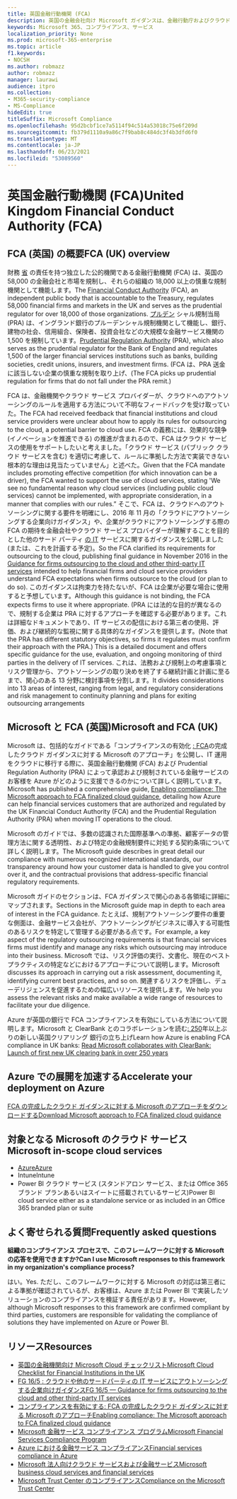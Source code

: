```yaml
---
title: 英国金融行動機関 (FCA)
description: 英国の金融会社向け Microsoft ガイダンスは、金融行動庁およびクラウドへのアウトソーシングに関するガイドラインに従います。
keywords: Microsoft 365、コンプライアンス、サービス
localization_priority: None
ms.prod: microsoft-365-enterprise
ms.topic: article
f1.keywords:
- NOCSH
ms.author: robmazz
author: robmazz
manager: laurawi
audience: itpro
ms.collection:
- M365-security-compliance
- MS-Compliance
hideEdit: true
titleSuffix: Microsoft Compliance
ms.openlocfilehash: 95d2bcbf1ce7a5114f94c514a53018c75e6f209d
ms.sourcegitcommit: fb379d1110a9a86c7f9bab8c484dc3f4b3dfd6f0
ms.translationtype: MT
ms.contentlocale: ja-JP
ms.lasthandoff: 06/23/2021
ms.locfileid: "53089560"
---
```

# <a name="united-kingdom-financial-conduct-authority-fca"></a><span data-ttu-id="eaf7f-104">英国金融行動機関 (FCA)</span><span class="sxs-lookup"><span data-stu-id="eaf7f-104">United Kingdom Financial Conduct Authority (FCA)</span></span>

## <a name="fca-uk-overview"></a><span data-ttu-id="eaf7f-105">FCA (英国) の概要</span><span class="sxs-lookup"><span data-stu-id="eaf7f-105">FCA (UK) overview</span></span>

<span data-ttu-id="eaf7f-106">財務 [省](https://www.fca.org.uk/) の責任を持つ独立した公的機関である金融行動機関 (FCA) は、英国の 58,000 の金融会社と市場を規制し、それらの組織の 18,000 以上の慎重な規制機関として機能します。</span><span class="sxs-lookup"><span data-stu-id="eaf7f-106">The [Financial Conduct Authority](https://www.fca.org.uk/) (FCA), an independent public body that is accountable to the Treasury, regulates 58,000 financial firms and markets in the UK and serves as the prudential regulator for over 18,000 of those organizations.</span></span> <span data-ttu-id="eaf7f-107">[プルデン](https://www.bankofengland.co.uk/pra/pages/default.aspx) シャル規制当局 (PRA) は、イングランド銀行のプルーデンシャル規制機関として機能し、銀行、建物の社会、信用組合、保険者、投資会社などの大規模な金融サービス機関の 1,500 を規制しています。</span><span class="sxs-lookup"><span data-stu-id="eaf7f-107">[Prudential Regulation Authority](https://www.bankofengland.co.uk/pra/pages/default.aspx) (PRA), which also serves as the prudential regulator for the Bank of England and regulates 1,500 of the larger financial services institutions such as banks, building societies, credit unions, insurers, and investment firms.</span></span> <span data-ttu-id="eaf7f-108">(FCA は、PRA 送金に該当しない企業の慎重な規制を取り上げ、</span><span class="sxs-lookup"><span data-stu-id="eaf7f-108">(The FCA picks up prudential regulation for firms that do not fall under the PRA remit.)</span></span>

<span data-ttu-id="eaf7f-109">FCA は、金融機関やクラウド サービス プロバイダーが、クラウドへのアウトソーシングのルールを適用する方法について不明なフィードバックを受け取っていた。</span><span class="sxs-lookup"><span data-stu-id="eaf7f-109">The FCA had received feedback that financial institutions and cloud service providers were unclear about how to apply its rules for outsourcing to the cloud, a potential barrier to cloud use.</span></span> <span data-ttu-id="eaf7f-110">FCA の義務には、効果的な競争 (イノベーションを推進できる) の推進が含まれるので、FCA はクラウド サービスの使用をサポートしたいと考えました。「クラウド サービス (パブリック クラウド サービスを含む) を適切に考慮して、ルールに準拠した方法で実装できない根本的な理由は見当たっていません」と述べた。</span><span class="sxs-lookup"><span data-stu-id="eaf7f-110">Given that the FCA mandate includes promoting effective competition (for which innovation can be a driver), the FCA wanted to support the use of cloud services, stating 'We see no fundamental reason why cloud services (including public cloud services) cannot be implemented, with appropriate consideration, in a manner that complies with our rules.”</span></span> <span data-ttu-id="eaf7f-111">そこで、FCA は、クラウドへのアウトソーシングに関する要件を明確にし、2016 年 11 月の「クラウドにアウトソーシングする企業向けガイダンス」や、企業がクラウドにアウトソーシングする際の FCA の期待を金融会社やクラウド サービス プロバイダーが理解することを目的とした他のサード パーティ [の IT](https://www.fca.org.uk/publication/finalised-guidance/fg16-5.pdf) サービスに関するガイダンスを公開しました (または、これを計画する予定)。</span><span class="sxs-lookup"><span data-stu-id="eaf7f-111">So the FCA clarified its requirements for outsourcing to the cloud, publishing final guidance in November 2016 in the [Guidance for firms outsourcing to the cloud and other third-party IT services](https://www.fca.org.uk/publication/finalised-guidance/fg16-5.pdf) intended to help financial firms and cloud service providers understand FCA expectations when firms outsource to the cloud (or plan to do so).</span></span> <span data-ttu-id="eaf7f-112">このガイダンスは拘束力を持たないが、FCA は企業が必要な場合に使用すると予想しています。</span><span class="sxs-lookup"><span data-stu-id="eaf7f-112">Although this guidance is not binding, the FCA expects firms to use it where appropriate.</span></span> <span data-ttu-id="eaf7f-113">(PRA には法的な目的が異なるので、規制する企業は PRA に対するアプローチを確認する必要があります。これは詳細なドキュメントであり、IT サービスの配信における第三者の使用、評価、および継続的な監視に関する具体的なガイダンスを提供します。</span><span class="sxs-lookup"><span data-stu-id="eaf7f-113">(Note that the PRA has different statutory objectives, so firms it regulates must confirm their approach with the PRA.) This is a detailed document and offers specific guidance for the use, evaluation, and ongoing monitoring of third parties in the delivery of IT services.</span></span> <span data-ttu-id="eaf7f-114">これは、法務および規制上の考慮事項とリスク管理から、アウトソーシングの取り決めを終了する継続計画と計画に至るまで、関心のある 13 分野に検討事項を分割します。</span><span class="sxs-lookup"><span data-stu-id="eaf7f-114">It divides considerations into 13 areas of interest, ranging from legal, and regulatory considerations and risk management to continuity planning and plans for exiting outsourcing arrangements</span></span>

## <a name="microsoft-and-fca-uk"></a><span data-ttu-id="eaf7f-115">Microsoft と FCA (英国)</span><span class="sxs-lookup"><span data-stu-id="eaf7f-115">Microsoft and FCA (UK)</span></span>

<span data-ttu-id="eaf7f-116">Microsoft は、包括的なガイドである「コンプライアンスの有効化 [: FCA](https://go.microsoft.com/fwlink/p/?linkid=2101561)の完成したクラウド ガイダンスに対する Microsoft のアプローチ」を公開し、IT 運用をクラウドに移行する際に、英国金融行動機関 (FCA) および Prudential Regulation Authority (PRA) によって承認および規制されている金融サービスのお客様を Azure がどのように支援できるのかについて詳しく説明しています。</span><span class="sxs-lookup"><span data-stu-id="eaf7f-116">Microsoft has published a comprehensive guide, [Enabling compliance: The Microsoft approach to FCA finalized cloud guidance](https://go.microsoft.com/fwlink/p/?linkid=2101561), detailing how Azure can help financial services customers that are authorized and regulated by the UK Financial Conduct Authority (FCA) and the Prudential Regulation Authority (PRA) when moving IT operations to the cloud.</span></span>

<span data-ttu-id="eaf7f-117">Microsoft のガイドでは、多数の認識された国際基準への準拠、顧客データの管理方法に関する透明性、および特定の金融規制要件に対処する契約条項について詳しく説明します。</span><span class="sxs-lookup"><span data-stu-id="eaf7f-117">The Microsoft guide describes in great detail our compliance with numerous recognized international standards, our transparency around how your customer data is handled to give you control over it, and the contractual provisions that address-specific financial regulatory requirements.</span></span>

<span data-ttu-id="eaf7f-118">Microsoft ガイドのセクションは、FCA ガイダンスで関心のある各領域に詳細にマップされます。</span><span class="sxs-lookup"><span data-stu-id="eaf7f-118">Sections in the Microsoft guide map in depth to each area of interest in the FCA guidance.</span></span> <span data-ttu-id="eaf7f-119">たとえば、規制アウトソーシング要件の重要な側面は、金融サービス会社が、アウトソーシングがビジネスに導入する可能性のあるリスクを特定して管理する必要がある点です。</span><span class="sxs-lookup"><span data-stu-id="eaf7f-119">For example, a key aspect of the regulatory outsourcing requirements is that financial services firms must identify and manage any risks which outsourcing may introduce into their business.</span></span> <span data-ttu-id="eaf7f-120">Microsoft では、リスク評価の実行、文書化、現在のベスト プラクティスの特定などにおけるアプローチについて説明します。</span><span class="sxs-lookup"><span data-stu-id="eaf7f-120">Microsoft discusses its approach in carrying out a risk assessment, documenting it, identifying current best practices, and so on.</span></span> <span data-ttu-id="eaf7f-121">関連するリスクを評価し、デューデリジェンスを促進するための幅広いリソースを提供します。</span><span class="sxs-lookup"><span data-stu-id="eaf7f-121">We help you assess the relevant risks and make available a wide range of resources to facilitate your due diligence.</span></span>

<span data-ttu-id="eaf7f-122">Azure が英国の銀行で FCA コンプライアンスを有効にしている方法について説明します。Microsoft と ClearBank とのコラボレーションを読む[: 250](https://customers.microsoft.com/story/microsoft-collaborates-with-clearbank)年以上ぶりの新しい英国クリアリング 銀行の立ち上げ</span><span class="sxs-lookup"><span data-stu-id="eaf7f-122">Learn how Azure is enabling FCA compliance in UK banks: [Read Microsoft collaborates with ClearBank: Launch of first new UK clearing bank in over 250 years](https://customers.microsoft.com/story/microsoft-collaborates-with-clearbank)</span></span>

## <a name="accelerate-your-deployment-on-azure"></a><span data-ttu-id="eaf7f-123">Azure での展開を加速する</span><span class="sxs-lookup"><span data-stu-id="eaf7f-123">Accelerate your deployment on Azure</span></span>

[<span data-ttu-id="eaf7f-124">FCA の完成したクラウド ガイダンスに対する Microsoft のアプローチをダウンロードする</span><span class="sxs-lookup"><span data-stu-id="eaf7f-124">Download Microsoft approach to FCA finalized cloud guidance</span></span>](https://go.microsoft.com/fwlink/p/?linkid=2101561)

## <a name="microsoft-in-scope-cloud-services"></a><span data-ttu-id="eaf7f-125">対象となる Microsoft のクラウド サービス</span><span class="sxs-lookup"><span data-stu-id="eaf7f-125">Microsoft in-scope cloud services</span></span>

- [<span data-ttu-id="eaf7f-126">Azure</span><span class="sxs-lookup"><span data-stu-id="eaf7f-126">Azure</span></span>](https://aka.ms/AzureCompliance)
- <span data-ttu-id="eaf7f-127">Intune</span><span class="sxs-lookup"><span data-stu-id="eaf7f-127">Intune</span></span>
- <span data-ttu-id="eaf7f-128">Power BI クラウド サービス (スタンドアロン サービス、または Office 365 ブランド プランあるいはスイートに搭載されているサービス)</span><span class="sxs-lookup"><span data-stu-id="eaf7f-128">Power BI cloud service either as a standalone service or as included in an Office 365 branded plan or suite</span></span>

## <a name="frequently-asked-questions"></a><span data-ttu-id="eaf7f-129">よく寄せられる質問</span><span class="sxs-lookup"><span data-stu-id="eaf7f-129">Frequently asked questions</span></span>

<span data-ttu-id="eaf7f-130">**組織のコンプライアンス プロセスで、このフレームワークに対する Microsoft の応答を使用できますか?**</span><span class="sxs-lookup"><span data-stu-id="eaf7f-130">**Can I use Microsoft responses to this framework in my organization's compliance process?**</span></span>

<span data-ttu-id="eaf7f-131">はい。</span><span class="sxs-lookup"><span data-stu-id="eaf7f-131">Yes.</span></span> <span data-ttu-id="eaf7f-132">ただし、このフレームワークに対する Microsoft の対応は第三者による準拠が確認されているが、お客様は、Azure または Power BI で実装したソリューションのコンプライアンスを検証する責任があります。</span><span class="sxs-lookup"><span data-stu-id="eaf7f-132">However, although Microsoft responses to this framework are confirmed compliant by third parties, customers are responsible for validating the compliance of solutions they have implemented on Azure or Power BI.</span></span>

## <a name="resources"></a><span data-ttu-id="eaf7f-133">リソース</span><span class="sxs-lookup"><span data-stu-id="eaf7f-133">Resources</span></span>

- [<span data-ttu-id="eaf7f-134">英国の金融機関向け Microsoft Cloud チェックリスト</span><span class="sxs-lookup"><span data-stu-id="eaf7f-134">Microsoft Cloud Checklist for Financial Institutions in the UK</span></span>](https://aka.ms/Azure-UK-compliance)
- [<span data-ttu-id="eaf7f-135">FG 16/5 : クラウドや他のサードパーティの IT サービスにアウトソーシングする企業向けガイダンス</span><span class="sxs-lookup"><span data-stu-id="eaf7f-135">FG 16/5 — Guidance for firms outsourcing to the cloud and other third-party IT services</span></span>](https://www.fca.org.uk/publication/finalised-guidance/fg16-5.pdf)
- [<span data-ttu-id="eaf7f-136">コンプライアンスを有効にする: FCA の完成したクラウド ガイダンスに対する Microsoft のアプローチ</span><span class="sxs-lookup"><span data-stu-id="eaf7f-136">Enabling compliance: The Microsoft approach to FCA finalized cloud guidance</span></span>](https://go.microsoft.com/fwlink/p/?linkid=2101561)
- [<span data-ttu-id="eaf7f-137">Microsoft 金融サービス コンプライアンス プログラム</span><span class="sxs-lookup"><span data-stu-id="eaf7f-137">Microsoft Financial Services Compliance Program</span></span>](https://www.microsoft.com/download/details.aspx?id=55332)
- [<span data-ttu-id="eaf7f-138">Azure における金融サービス コンプライアンス</span><span class="sxs-lookup"><span data-stu-id="eaf7f-138">Financial services compliance in Azure</span></span>](https://azure.microsoft.com/resources/videos/azurecon-2015-financial-services-compliance-in-azure/)
- [<span data-ttu-id="eaf7f-139">Microsoft 法人向けクラウド サービスおよび金融サービス</span><span class="sxs-lookup"><span data-stu-id="eaf7f-139">Microsoft business cloud services and financial services</span></span>](https://www.microsoft.com/trustcenter/cloudservices/financialservices)
- [<span data-ttu-id="eaf7f-140">Microsoft Trust Center のコンプライアンス</span><span class="sxs-lookup"><span data-stu-id="eaf7f-140">Compliance on the Microsoft Trust Center</span></span>](https://www.microsoft.com/trust-center/compliance/compliance-overview)
